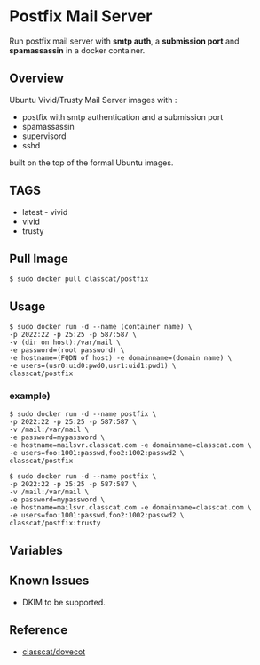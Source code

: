 # Postfix Mail Server

Run postfix mail server with **smtp auth**, a **submission port** and **spamassassin** in a docker container.

## Overview

Ubuntu Vivid/Trusty Mail Server images with :

+ postfix with smtp authentication and a submission port
+ spamassassin
+ supervisord
+ sshd

built on the top of the formal Ubuntu images.

## TAGS

+ latest - vivid
+ vivid
+ trusty

## Pull Image

```
$ sudo docker pull classcat/postfix
```

## Usage

```
$ sudo docker run -d --name (container name) \  
-p 2022:22 -p 25:25 -p 587:587 \  
-v (dir on host):/var/mail \  
-e password=(root password) \  
-e hostname=(FQDN of host) -e domainname=(domain name) \  
-e users=(usr0:uid0:pwd0,usr1:uid1:pwd1) \  
classcat/postfix
```

### example)  

```
$ sudo docker run -d --name postfix \  
-p 2022:22 -p 25:25 -p 587:587 \  
-v /mail:/var/mail \  
-e password=mypassword \  
-e hostname=mailsvr.classcat.com -e domainname=classcat.com \  
-e users=foo:1001:passwd,foo2:1002:passwd2 \  
classcat/postfix
```
```
$ sudo docker run -d --name postfix \  
-p 2022:22 -p 25:25 -p 587:587 \  
-v /mail:/var/mail \  
-e password=mypassword \  
-e hostname=mailsvr.classcat.com -e domainname=classcat.com \  
-e users=foo:1001:passwd,foo2:1002:passwd2 \  
classcat/postfix:trusty
```

## Variables

## Known Issues

+ DKIM to be supported.

## Reference

+ [classcat/dovecot](http://registry.hub.docker.com/u/classcat/dovecot/)
